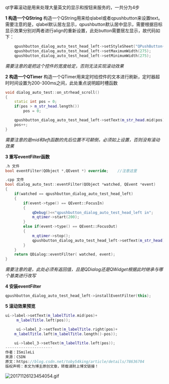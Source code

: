 qt字幕滚动是用来处理大量英文的显示和按钮来服务的，一共分为4步


**1 构造一个QString**
构造一个QString用来给qlabel或者qpushbutton来设置text。需要注意的是，qlabel默认居左显示，qpushbutton默认居中显示，需要根据目标显示效果分别对两者进行align的重新设置，此处button需要居左显示，故代码如下：
```c++
    qpushbutton_dialog_auto_test_head_left->setStyleSheet("QPushButton{text-align : left;}");
    qpushbutton_dialog_auto_test_head_left->setMaximumWidth(275);
    qpushbutton_dialog_auto_test_head_left->setMinimumWidth(275);
```
*需要注意的是把这个控件的宽度给定，否则无法实现滚动效果*


**2 构造一个QTimer**
构造一个QTimer用来定时给控件的文本进行刷新，定时器超时时间设置为200-300ms之间，此处重点说明超时槽函数
```c++
void dialog_auto_test::on_strhead_scroll()
{
    static int pos = 0;
    if(pos > m_str_head.length())
        pos = 0;

    qpushbutton_dialog_auto_test_head_left->setText(m_str_head.mid(pos) + m_str_head.left(pos));
    pos++;
}
```
*需要注意的是mid和left函数的先后位置不可颠倒，必须如上设置，否则没有滚动效果*


**3 重写eventFilter函数**
```c++
.h 文件
bool eventFilter(QObject *,QEvent *) override;    //注意这里

.cpp 文件
bool dialog_auto_test::eventFilter(QObject *watched, QEvent *event)
{
    if(watched == qpushbutton_dialog_auto_test_head_left)
    {
        if(event->type() == QEvent::FocusIn)
        {
            qDebug()<<"qpushbutton_dialog_auto_test_head_left in";
            m_qtimer->start(200);
        }
        else if(event->type() == QEvent::FocusOut)
        {
            m_qtimer->stop();
            qpushbutton_dialog_auto_test_head_left->setText(m_str_head);
        }
    }
    return QDialog::eventFilter( watched, event);
}
```
*需要注意的是，此处必须有返回值，且是QDialog还是QWidget根据此时继承与哪个基类进行改写*


**4 安装eventFilter**
```c++
qpushbutton_dialog_auto_test_head_left->installEventFilter(this);
```


**5 滚动效果预览**
```c++
ui->label->setText(m_labelTitle.mid(pos)+
     m_labelTitle.left(pos));

     ui->label_2->setText(m_labelTitle.right(pos)+
    m_labelTitle.left(m_labelTitle.length()-pos));

    ui->label_3->setText(m_labelTitle.left(pos));
--------------------- 
作者：ISmileLi 
来源：CSDN 
原文：https://blog.csdn.net/toby54king/article/details/78636704 
版权声明：本文为博主原创文章，转载请附上博文链接！
```
![20171126123454054.gif](0)


